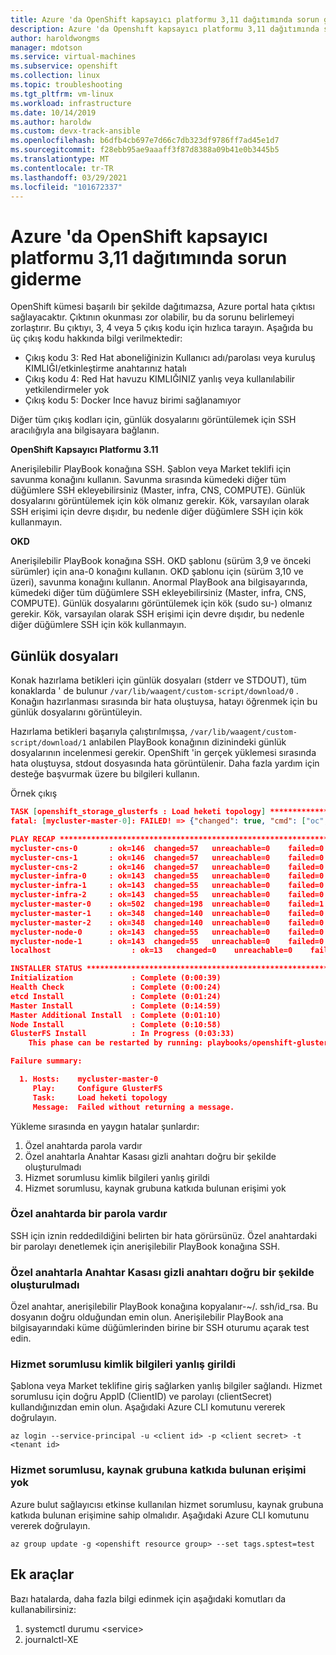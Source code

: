 ```yaml
---
title: Azure 'da OpenShift kapsayıcı platformu 3,11 dağıtımında sorun giderme
description: Azure 'da Openshıft kapsayıcı platformu 3,11 dağıtımında sorun giderin.
author: haroldwongms
manager: mdotson
ms.service: virtual-machines
ms.subservice: openshift
ms.collection: linux
ms.topic: troubleshooting
ms.tgt_pltfrm: vm-linux
ms.workload: infrastructure
ms.date: 10/14/2019
ms.author: haroldw
ms.custom: devx-track-ansible
ms.openlocfilehash: b6dfb4cb697e7d66c7db323df9786ff7ad45e1d7
ms.sourcegitcommit: f28ebb95ae9aaaff3f87d8388a09b41e0b3445b5
ms.translationtype: MT
ms.contentlocale: tr-TR
ms.lasthandoff: 03/29/2021
ms.locfileid: "101672337"
---
```

# <a name="troubleshoot-openshift-container-platform-311-deployment-in-azure"></a>Azure 'da OpenShift kapsayıcı platformu 3,11 dağıtımında sorun giderme

OpenShift kümesi başarılı bir şekilde dağıtımazsa, Azure portal hata çıktısı sağlayacaktır. Çıktının okunması zor olabilir, bu da sorunu belirlemeyi zorlaştırır. Bu çıktıyı, 3, 4 veya 5 çıkış kodu için hızlıca tarayın. Aşağıda bu üç çıkış kodu hakkında bilgi verilmektedir:

- Çıkış kodu 3: Red Hat aboneliğinizin Kullanıcı adı/parolası veya kuruluş KIMLIĞI/etkinleştirme anahtarınız hatalı
- Çıkış kodu 4: Red Hat havuzu KIMLIĞINIZ yanlış veya kullanılabilir yetkilendirmeler yok
- Çıkış kodu 5: Docker Ince havuz birimi sağlanamıyor

Diğer tüm çıkış kodları için, günlük dosyalarını görüntülemek için SSH aracılığıyla ana bilgisayara bağlanın.

**OpenShift Kapsayıcı Platformu 3.11**

Anerişilebilir PlayBook konağına SSH. Şablon veya Market teklifi için savunma konağını kullanın. Savunma sırasında kümedeki diğer tüm düğümlere SSH ekleyebilirsiniz (Master, infra, CNS, COMPUTE). Günlük dosyalarını görüntülemek için kök olmanız gerekir. Kök, varsayılan olarak SSH erişimi için devre dışıdır, bu nedenle diğer düğümlere SSH için kök kullanmayın.

**OKD**

Anerişilebilir PlayBook konağına SSH. OKD şablonu (sürüm 3,9 ve önceki sürümler) için ana-0 konağını kullanın. OKD şablonu için (sürüm 3,10 ve üzeri), savunma konağını kullanın. Anormal PlayBook ana bilgisayarında, kümedeki diğer tüm düğümlere SSH ekleyebilirsiniz (Master, infra, CNS, COMPUTE). Günlük dosyalarını görüntülemek için kök (sudo su-) olmanız gerekir. Kök, varsayılan olarak SSH erişimi için devre dışıdır, bu nedenle diğer düğümlere SSH için kök kullanmayın.

## <a name="log-files"></a>Günlük dosyaları

Konak hazırlama betikleri için günlük dosyaları (stderr ve STDOUT), tüm konaklarda ' de bulunur `/var/lib/waagent/custom-script/download/0` . Konağın hazırlanması sırasında bir hata oluştuysa, hatayı öğrenmek için bu günlük dosyalarını görüntüleyin.

Hazırlama betikleri başarıyla çalıştırılmışsa, `/var/lib/waagent/custom-script/download/1` anlabilen PlayBook konağının dizinindeki günlük dosyalarının incelenmesi gerekir. OpenShift 'in gerçek yüklemesi sırasında hata oluştuysa, stdout dosyasında hata görüntülenir. Daha fazla yardım için desteğe başvurmak üzere bu bilgileri kullanın.

Örnek çıkış

```json
TASK [openshift_storage_glusterfs : Load heketi topology] **********************
fatal: [mycluster-master-0]: FAILED! => {"changed": true, "cmd": ["oc", "--config=/tmp/openshift-glusterfs-ansible-IbhnUM/admin.kubeconfig", "rsh", "--namespace=glusterfs", "deploy-heketi-storage-1-d9xl5", "heketi-cli", "-s", "http://localhost:8080", "--user", "admin", "--secret", "VuoJURT0/96E42Vv8+XHfsFpSS8R20rH1OiMs3OqARQ=", "topology", "load", "--json=/tmp/openshift-glusterfs-ansible-IbhnUM/topology.json", "2>&1"], "delta": "0:00:21.477831", "end": "2018-05-20 02:49:11.912899", "failed": true, "failed_when_result": true, "rc": 0, "start": "2018-05-20 02:48:50.435068", "stderr": "", "stderr_lines": [], "stdout": "Creating cluster ... ID: 794b285745b1c5d7089e1c5729ec7cd2\n\tAllowing file volumes on cluster.\n\tAllowing block volumes on cluster.\n\tCreating node mycluster-cns-0 ... ID: 45f1a3bfc20a4196e59ebb567e0e02b4\n\t\tAdding device /dev/sdd ... OK\n\t\tAdding device /dev/sde ... OK\n\t\tAdding device /dev/sdf ... OK\n\tCreating node mycluster-cns-1 ... ID: 596f80d7bbd78a1ea548930f23135131\n\t\tAdding device /dev/sdc ... Unable to add device: Unable to execute command on glusterfs-storage-4zc42:   Device /dev/sdc excluded by a filter.\n\t\tAdding device /dev/sde ... OK\n\t\tAdding device /dev/sdd ... OK\n\tCreating node mycluster-cns-2 ... ID: 42c0170aa2799559747622acceba2e3f\n\t\tAdding device /dev/sde ... OK\n\t\tAdding device /dev/sdf ... OK\n\t\tAdding device /dev/sdd ... OK", "stdout_lines": ["Creating cluster ... ID: 794b285745b1c5d7089e1c5729ec7cd2", "\tAllowing file volumes on cluster.", "\tAllowing block volumes on cluster.", "\tCreating node mycluster-cns-0 ... ID: 45f1a3bfc20a4196e59ebb567e0e02b4", "\t\tAdding device /dev/sdd ... OK", "\t\tAdding device /dev/sde ... OK", "\t\tAdding device /dev/sdf ... OK", "\tCreating node mycluster-cns-1 ... ID: 596f80d7bbd78a1ea548930f23135131", "\t\tAdding device /dev/sdc ... Unable to add device: Unable to execute command on glusterfs-storage-4zc42:   Device /dev/sdc excluded by a filter.", "\t\tAdding device /dev/sde ... OK", "\t\tAdding device /dev/sdd ... OK", "\tCreating node mycluster-cns-2 ... ID: 42c0170aa2799559747622acceba2e3f", "\t\tAdding device /dev/sde ... OK", "\t\tAdding device /dev/sdf ... OK", "\t\tAdding device /dev/sdd ... OK"]}

PLAY RECAP *********************************************************************
mycluster-cns-0       : ok=146  changed=57   unreachable=0    failed=0   
mycluster-cns-1       : ok=146  changed=57   unreachable=0    failed=0   
mycluster-cns-2       : ok=146  changed=57   unreachable=0    failed=0   
mycluster-infra-0     : ok=143  changed=55   unreachable=0    failed=0   
mycluster-infra-1     : ok=143  changed=55   unreachable=0    failed=0   
mycluster-infra-2     : ok=143  changed=55   unreachable=0    failed=0   
mycluster-master-0    : ok=502  changed=198  unreachable=0    failed=1   
mycluster-master-1    : ok=348  changed=140  unreachable=0    failed=0   
mycluster-master-2    : ok=348  changed=140  unreachable=0    failed=0   
mycluster-node-0      : ok=143  changed=55   unreachable=0    failed=0   
mycluster-node-1      : ok=143  changed=55   unreachable=0    failed=0   
localhost                  : ok=13   changed=0    unreachable=0    failed=0   

INSTALLER STATUS ***************************************************************
Initialization             : Complete (0:00:39)
Health Check               : Complete (0:00:24)
etcd Install               : Complete (0:01:24)
Master Install             : Complete (0:14:59)
Master Additional Install  : Complete (0:01:10)
Node Install               : Complete (0:10:58)
GlusterFS Install          : In Progress (0:03:33)
    This phase can be restarted by running: playbooks/openshift-glusterfs/config.yml

Failure summary:

  1. Hosts:    mycluster-master-0
     Play:     Configure GlusterFS
     Task:     Load heketi topology
     Message:  Failed without returning a message.
```

Yükleme sırasında en yaygın hatalar şunlardır:

1. Özel anahtarda parola vardır
2. Özel anahtarla Anahtar Kasası gizli anahtarı doğru bir şekilde oluşturulmadı
3. Hizmet sorumlusu kimlik bilgileri yanlış girildi
4. Hizmet sorumlusu, kaynak grubuna katkıda bulunan erişimi yok

### <a name="private-key-has-a-passphrase"></a>Özel anahtarda bir parola vardır

SSH için iznin reddedildiğini belirten bir hata görürsünüz. Özel anahtardaki bir parolayı denetlemek için anerişilebilir PlayBook konağına SSH.

### <a name="key-vault-secret-with-private-key-wasnt-created-correctly"></a>Özel anahtarla Anahtar Kasası gizli anahtarı doğru bir şekilde oluşturulmadı

Özel anahtar, anerişilebilir PlayBook konağına kopyalanır-~/. ssh/id_rsa. Bu dosyanın doğru olduğundan emin olun. Anerişilebilir PlayBook ana bilgisayarındaki küme düğümlerinden birine bir SSH oturumu açarak test edin.

### <a name="service-principal-credentials-were-entered-incorrectly"></a>Hizmet sorumlusu kimlik bilgileri yanlış girildi

Şablona veya Market teklifine giriş sağlarken yanlış bilgiler sağlandı. Hizmet sorumlusu için doğru AppID (ClientID) ve parolayı (clientSecret) kullandığınızdan emin olun. Aşağıdaki Azure CLI komutunu vererek doğrulayın.

```azurecli
az login --service-principal -u <client id> -p <client secret> -t <tenant id>
```

### <a name="service-principal-doesnt-have-contributor-access-to-the-resource-group"></a>Hizmet sorumlusu, kaynak grubuna katkıda bulunan erişimi yok

Azure bulut sağlayıcısı etkinse kullanılan hizmet sorumlusu, kaynak grubuna katkıda bulunan erişimine sahip olmalıdır. Aşağıdaki Azure CLI komutunu vererek doğrulayın.

```azurecli
az group update -g <openshift resource group> --set tags.sptest=test
```

## <a name="additional-tools"></a>Ek araçlar

Bazı hatalarda, daha fazla bilgi edinmek için aşağıdaki komutları da kullanabilirsiniz:

1. systemctl durumu \<service>
2. journalctl-XE
